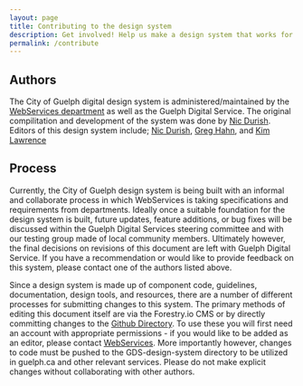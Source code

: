 ```yaml
---
layout: page
title: Contributing to the design system
description: Get involved! Help us make a design system that works for Guelph!
permalink: /contribute
---
```


## Authors
The City of Guelph digital design system is administered/maintained by the [WebServices department](mailto:webservices@guelph.ca) as well as the Guelph Digital Service. The original compilitation and development of the system was done by [Nic Durish](mailto:nic.durish@guelph.ca). Editors of this design system include; [Nic Durish](mailto:nic.durish@guelph.ca), [Greg Hahn](mailto:greg.hahn@guelph.ca), and [Kim Lawrence](mailto:kim.lawrence@guelph.ca)

## Process
Currently, the City of Guelph design system is being built with an informal and collaborate process in which WebServices is taking specifications and requirements from departments. Ideally once a suitable foundation for the design system is built, future updates, feature additions, or bug fixes will be discussed within the Guelph Digital Services steering committee and with our testing group made of local community members. Ultimately however, the final decisions on revisions of this document are left with Guelph Digital Service. If you have a recommendation or would like to provide feedback on this system, please contact one of the authors listed above.

Since a design system is made up of component code, guidelines, documentation, design tools, and resources, there are a number of different processes for submitting changes to this system. The primary methods of editing this document itself are via the Forestry.io CMS or by directly committing changes to the [Github Directory](https://github.com/Guelph-Digital-Service/GDS-Design-Guide). To use these you will first need an account with appropriate permissions - if you would like to be added as an editor, please contact [WebServices](mailto:webservices@guelph.ca). More importantly however, changes to code must be pushed to the GDS-design-system directory to be utilized in guelph.ca and other relevant services. Please do not make explicit changes without collaborating with other authors. 
